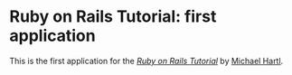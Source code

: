 # Ruby on Rails Tutorial: first application 

This is the first application for the
[*Ruby on Rails Tutorial*](http://railstutorial.org/)
by [Michael Hartl](http://michaelhartl.com/).
